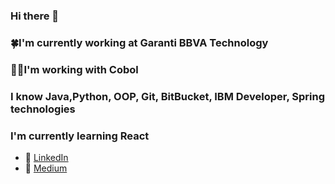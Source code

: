 ### Hi there 👋
### :four_leaf_clover:I'm currently working  at Garanti BBVA Technology
### :woman_technologist:I'm working with Cobol 
### I know Java,Python, OOP, Git, BitBucket, IBM Developer, Spring technologies
### I'm currently learning React
- :office: [LinkedIn](https://www.linkedin.com/in/esraguur)
- :office: [Medium](https://esragur.medium.com/)

